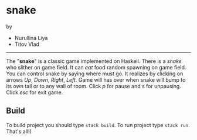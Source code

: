 # snake
by
* Nurullina Liya
* Titov Vlad
---
The "**snake**" is a classic game implemented on Haskell. There is a _snake_ who slither on game field. It can _eat_ food random spawning on game field. You can control snake by saying where must go. It realizes by clicking on arrows _Up_, _Down_, _Right_, _Left_. Game will has over when snake will bump to its own tail or to any wall of room. Click _p_ for pause and s for unpausing. Click _esc_ for exit game. 

## Build
To build project you should type `stack build`. To run project type `stack run`. That's all!)
